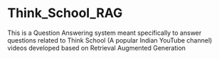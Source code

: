 # Think_School_RAG
This is a Question Answering system meant specifically to answer questions related to Think School (A popular Indian YouTube channel) videos developed based on Retrieval Augmented Generation
